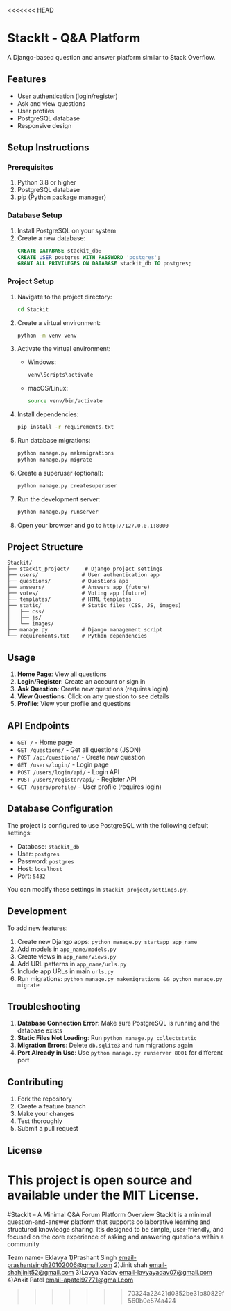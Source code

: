 <<<<<<< HEAD
# StackIt - Q&A Platform

A Django-based question and answer platform similar to Stack Overflow.

## Features

- User authentication (login/register)
- Ask and view questions
- User profiles
- PostgreSQL database
- Responsive design

## Setup Instructions

### Prerequisites

1. Python 3.8 or higher
2. PostgreSQL database
3. pip (Python package manager)

### Database Setup

1. Install PostgreSQL on your system
2. Create a new database:
   ```sql
   CREATE DATABASE stackit_db;
   CREATE USER postgres WITH PASSWORD 'postgres';
   GRANT ALL PRIVILEGES ON DATABASE stackit_db TO postgres;
   ```

### Project Setup

1. Navigate to the project directory:
   ```bash
   cd Stackit
   ```

2. Create a virtual environment:
   ```bash
   python -m venv venv
   ```

3. Activate the virtual environment:
   - Windows:
     ```bash
     venv\Scripts\activate
     ```
   - macOS/Linux:
     ```bash
     source venv/bin/activate
     ```

4. Install dependencies:
   ```bash
   pip install -r requirements.txt
   ```

5. Run database migrations:
   ```bash
   python manage.py makemigrations
   python manage.py migrate
   ```

6. Create a superuser (optional):
   ```bash
   python manage.py createsuperuser
   ```

7. Run the development server:
   ```bash
   python manage.py runserver
   ```

8. Open your browser and go to `http://127.0.0.1:8000`

## Project Structure

```
Stackit/
├── stackit_project/     # Django project settings
├── users/              # User authentication app
├── questions/          # Questions app
├── answers/            # Answers app (future)
├── votes/              # Voting app (future)
├── templates/          # HTML templates
├── static/             # Static files (CSS, JS, images)
│   ├── css/
│   ├── js/
│   └── images/
├── manage.py           # Django management script
└── requirements.txt    # Python dependencies
```

## Usage

1. **Home Page**: View all questions
2. **Login/Register**: Create an account or sign in
3. **Ask Question**: Create new questions (requires login)
4. **View Questions**: Click on any question to see details
5. **Profile**: View your profile and questions

## API Endpoints

- `GET /` - Home page
- `GET /questions/` - Get all questions (JSON)
- `POST /api/questions/` - Create new question
- `GET /users/login/` - Login page
- `POST /users/login/api/` - Login API
- `POST /users/register/api/` - Register API
- `GET /users/profile/` - User profile (requires login)

## Database Configuration

The project is configured to use PostgreSQL with the following default settings:
- Database: `stackit_db`
- User: `postgres`
- Password: `postgres`
- Host: `localhost`
- Port: `5432`

You can modify these settings in `stackit_project/settings.py`.

## Development

To add new features:

1. Create new Django apps: `python manage.py startapp app_name`
2. Add models in `app_name/models.py`
3. Create views in `app_name/views.py`
4. Add URL patterns in `app_name/urls.py`
5. Include app URLs in main `urls.py`
6. Run migrations: `python manage.py makemigrations && python manage.py migrate`

## Troubleshooting

1. **Database Connection Error**: Make sure PostgreSQL is running and the database exists
2. **Static Files Not Loading**: Run `python manage.py collectstatic`
3. **Migration Errors**: Delete `db.sqlite3` and run migrations again
4. **Port Already in Use**: Use `python manage.py runserver 8001` for different port

## Contributing

1. Fork the repository
2. Create a feature branch
3. Make your changes
4. Test thoroughly
5. Submit a pull request

## License

This project is open source and available under the MIT License. 
=======
#StackIt – A Minimal Q&A Forum Platform 
Overview 
StackIt is a minimal question-and-answer platform that supports collaborative 
learning and structured knowledge sharing. It’s designed to be simple, user-friendly, 
and focused on the core experience of asking and answering questions within a 
community


Team name- Eklavya
1)Prashant Singh
email-prashantsingh20102006@gmail.com
2)Jinit shah
email-shahjinit52@gmail.com
3)Lavya Yadav
email-lavyayadav07@gmail.com
4)Ankit Patel
email-apatel97771@gmail.com

>>>>>>> 70324a22421d0352be31b80829f560b0e574a424
